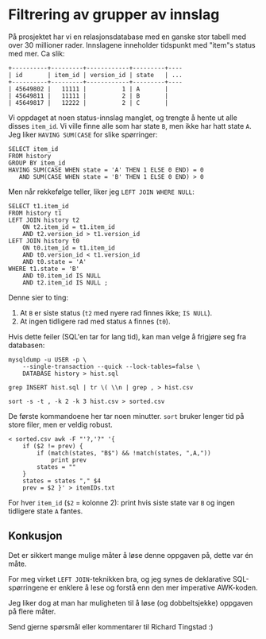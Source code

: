 # Filtrering av grupper av innslag

På prosjektet har vi en relasjonsdatabase med en ganske stor tabell med over 30 millioner rader.
Innslagene inneholder tidspunkt med "item"s status med mer. Ca slik:

```
+----------+---------+------------+---------+----
| id       | item_id | version_id | state   | ...
+----------+---------+------------+---------+----
| 45649802 |   11111 |          1 | A       |
| 45649811 |   11111 |          2 | B       |
| 45649817 |   12222 |          2 | C       |
```

Vi oppdaget at noen status-innslag manglet, og trengte å hente ut alle disses `item_id`.
Vi ville finne alle som har state `B`, men ikke har hatt state `A`.
Jeg liker `HAVING SUM(CASE` for slike spørringer:

```
SELECT item_id
FROM history
GROUP BY item_id
HAVING SUM(CASE WHEN state = 'A' THEN 1 ELSE 0 END) = 0
   AND SUM(CASE WHEN state = 'B' THEN 1 ELSE 0 END) > 0
```

Men når rekkefølge teller, liker jeg `LEFT JOIN WHERE NULL`:

```
SELECT t1.item_id
FROM history t1
LEFT JOIN history t2
    ON t2.item_id = t1.item_id
    AND t2.version_id > t1.version_id
LEFT JOIN history t0
    ON t0.item_id = t1.item_id
    AND t0.version_id < t1.version_id
    AND t0.state = 'A'
WHERE t1.state = 'B'
    AND t0.item_id IS NULL
    AND t2.item_id IS NULL ;
```

Denne sier to ting:
1. At `B` er siste status (`t2` med nyere rad finnes ikke; `IS NULL`).
2. At ingen tidligere rad med status `A` finnes (`t0`).

Hvis dette feiler (SQL'en tar for lang tid),
kan man velge å frigjøre seg fra databasen:

```
mysqldump -u USER -p \
    --single-transaction --quick --lock-tables=false \
    DATABASE history > hist.sql

grep INSERT hist.sql | tr \( \\n | grep , > hist.csv     

sort -s -t , -k 2 -k 3 hist.csv > sorted.csv
```

De første kommandoene her tar noen minutter.
`sort` bruker lenger tid på store filer, men er veldig robust.

```
< sorted.csv awk -F "'?,'?" '{
    if ($2 != prev) {
        if (match(states, "B$") && !match(states, ",A,"))
            print prev
        states = ""
    }
    states = states "," $4
    prev = $2 }' > itemIDs.txt                                              
```

For hver `item_id` (`$2` = kolonne 2): print hvis siste state var `B` og ingen tidligere state `A` fantes.

## Konkusjon

Det er sikkert mange mulige måter å løse denne oppgaven på, dette var én måte.

For meg virket `LEFT JOIN`-teknikken bra, og jeg synes de deklarative SQL-spørringene er enklere å lese og forstå enn den mer imperative AWK-koden.

Jeg liker dog at man har muligheten til å løse (og dobbeltsjekke) oppgaven på flere måter.

Send gjerne spørsmål eller kommentarer til Richard Tingstad :)

